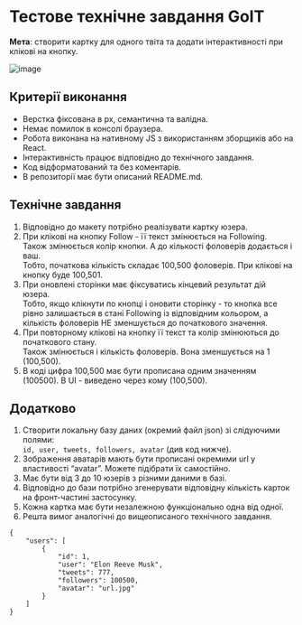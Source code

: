 # Тестове технічне завдання GoIT

**Мета**: створити картку для одного твіта та додати інтерактивності при клікові на кнопку.

![image](https://user-images.githubusercontent.com/95150973/222931680-63ec70cd-87da-4b3c-8548-31c97f746095.png)

## Критерії виконання

- Верстка фіксована в рх, семантична та валідна.
- Немає помилок в консолі браузера.
- Робота виконана на нативному JS з використанням зборщиків або на React.
- Інтерактивність працює відповідно до технічного завдання.
- Код відформатований та без коментарів.
- В репозиторії має бути описаний README.md.

## Технічне завдання

1. Відповідно до макету потрібно реалізувати картку юзера.
2. При клікові на кнопку Follow - її текст змінюється на Following.  
Також змінюється колір кнопки. А до кількості фоловерів додається і ваш.  
Тобто, початкова кількість складає 100,500 фоловерів. При клікові на кнопку буде 100,501.  
3. При оновлені сторінки має фіксуватись кінцевий результат дій юзера.  
Тобто, якщо клікнути по кнопці і оновити сторінку - то кнопка все рівно залишається в стані Following із відповідним кольором, а кількість фоловерів НЕ зменшується до початкового значення.
4. При повторному клікові на кнопку її текст та колір змінюються до початкового стану.  
Також змінюється і кількість фоловерів. Вона зменшується на 1 (100,500).
5. В коді цифра 100,500 має бути прописана одним значенням (100500). В UI - виведено через кому (100,500).

## Додатково

1. Створити локальну базу даних (окремий файл json) зі слідуючими полями:  
`id, user, tweets, followers, avatar` (див код нижче).
2. Зображення аватарів мають бути прописані окремими url у властивості “avatar”. Можете підібрати їх самостійно.
3. Має бути від 3 до 10 юзерів з різними даними в базі.
4. Відповідно до бази потрібно згенерувати відповідну кількість карток на фронт-частині застосунку.
5. Кожна картка має бути незалежною функціонально одна від одної.
6. Решта вимог аналогічні до вищеописаного технічного завдання.

```
{  
    "users": [  
        {  
            "id": 1,  
            "user": "Elon Reeve Musk",  
            "tweets": 777,  
            "followers": 100500,  
            "avatar": "url.jpg"  
        }  
    ]  
}
```  
